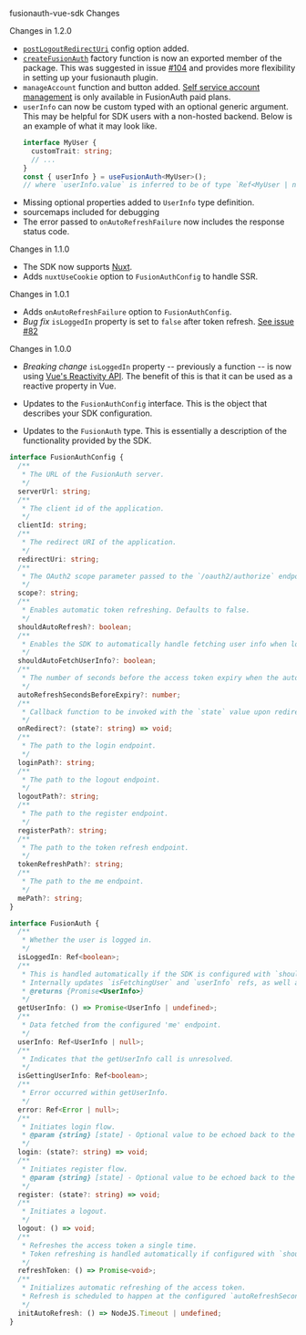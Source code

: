 fusionauth-vue-sdk Changes

Changes in 1.2.0

- [`postLogoutRedirectUri`](https://github.com/FusionAuth/fusionauth-javascript-sdk/blob/main/packages/sdk-vue/docs/interfaces/types.FusionAuthConfig.md#postlogoutredirecturi) config option added.
- [`createFusionAuth`](https://github.com/FusionAuth/fusionauth-javascript-sdk/blob/main/packages/sdk-vue/docs/modules.md#createfusionauth) factory function is now an exported member of the package. This was suggested in issue [#104](https://github.com/FusionAuth/fusionauth-javascript-sdk/issues/104) and provides more flexibility in setting up your fusionauth plugin.
- `manageAccount` function and button added. [Self service account management](https://fusionauth.io/docs/lifecycle/manage-users/account-management/) is only available in FusionAuth paid plans.
- `userInfo` can now be custom typed with an optional generic argument. This may be helpful for SDK users with a non-hosted backend. Below is an example of what it may look like.
  ```typescript
  interface MyUser {
    customTrait: string;
    // ...
  }
  const { userInfo } = useFusionAuth<MyUser>();
  // where `userInfo.value` is inferred to be of type `Ref<MyUser | null>`
  ```
- Missing optional properties added to `UserInfo` type definition.
- sourcemaps included for debugging
- The error passed to `onAutoRefreshFailure` now includes the response status code.

Changes in 1.1.0

- The SDK now supports [Nuxt](https://nuxt.com/).
- Adds `nuxtUseCookie` option to `FusionAuthConfig` to handle SSR.

Changes in 1.0.1

- Adds `onAutoRefreshFailure` option to `FusionAuthConfig`.
- _Bug fix_ `isLoggedIn` property is set to `false` after token refresh. [See issue #82](https://github.com/FusionAuth/fusionauth-javascript-sdk/issues/82)

Changes in 1.0.0

- _Breaking change_ `isLoggedIn` property -- previously a function -- is now using [Vue's Reactivity API](https://vuejs.org/api/reactivity-core.html). The benefit of this is that it can be used as a reactive property in Vue.

- Updates to the `FusionAuthConfig` interface. This is the object that describes your SDK configuration.
- Updates to the `FusionAuth` type. This is essentially a description of the functionality provided by the SDK.

```typescript
interface FusionAuthConfig {
  /**
   * The URL of the FusionAuth server.
   */
  serverUrl: string;
  /**
   * The client id of the application.
   */
  clientId: string;
  /**
   * The redirect URI of the application.
   */
  redirectUri: string;
  /**
   * The OAuth2 scope parameter passed to the `/oauth2/authorize` endpoint. Fusionauth will default this to `openid offline_access` if not specified.
   */
  scope?: string;
  /**
   * Enables automatic token refreshing. Defaults to false.
   */
  shouldAutoRefresh?: boolean;
  /**
   * Enables the SDK to automatically handle fetching user info when logged in. Defaults to false.
   */
  shouldAutoFetchUserInfo?: boolean;
  /**
   * The number of seconds before the access token expiry when the auto refresh functionality kicks in if enabled. Default is 30.
   */
  autoRefreshSecondsBeforeExpiry?: number;
  /**
   * Callback function to be invoked with the `state` value upon redirect from login or register.
   */
  onRedirect?: (state?: string) => void;
  /**
   * The path to the login endpoint.
   */
  loginPath?: string;
  /**
   * The path to the logout endpoint.
   */
  logoutPath?: string;
  /**
   * The path to the register endpoint.
   */
  registerPath?: string;
  /**
   * The path to the token refresh endpoint.
   */
  tokenRefreshPath?: string;
  /**
   * The path to the me endpoint.
   */
  mePath?: string;
}

interface FusionAuth {
  /**
   * Whether the user is logged in.
   */
  isLoggedIn: Ref<boolean>;
  /**
   * This is handled automatically if the SDK is configured with `shouldAutoFetchUserInfo`.
   * Internally updates `isFetchingUser` and `userInfo` refs, as well as `error` if the request fails.
   * @returns {Promise<UserInfo>}
   */
  getUserInfo: () => Promise<UserInfo | undefined>;
  /**
   * Data fetched from the configured 'me' endpoint.
   */
  userInfo: Ref<UserInfo | null>;
  /**
   * Indicates that the getUserInfo call is unresolved.
   */
  isGettingUserInfo: Ref<boolean>;
  /**
   * Error occurred within getUserInfo.
   */
  error: Ref<Error | null>;
  /**
   * Initiates login flow.
   * @param {string} [state] - Optional value to be echoed back to the SDK upon redirect.
   */
  login: (state?: string) => void;
  /**
   * Initiates register flow.
   * @param {string} [state] - Optional value to be echoed back to the SDK upon redirect.
   */
  register: (state?: string) => void;
  /**
   * Initiates a logout.
   */
  logout: () => void;
  /**
   * Refreshes the access token a single time.
   * Token refreshing is handled automatically if configured with `shouldAutoRefresh`.
   */
  refreshToken: () => Promise<void>;
  /**
   * Initializes automatic refreshing of the access token.
   * Refresh is scheduled to happen at the configured `autoRefreshSecondsBeforeExpiry`.
   */
  initAutoRefresh: () => NodeJS.Timeout | undefined;
}
```
